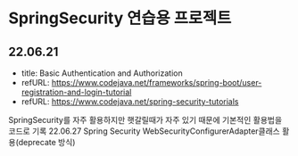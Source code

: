 # SpringSecurity 연습용 프로젝트
## 22.06.21
- title: Basic Authentication and Authorization
- refURL: https://www.codejava.net/frameworks/spring-boot/user-registration-and-login-tutorial
- refURL: https://www.codejava.net/spring-security-tutorials

SpringSecurity를 자주 활용하지만 햇갈릴때가 자주 있기 때문에 기본적인 활용법을 코드로 기록
22.06.27 Spring Security WebSecurityConfigurerAdapter클래스 활용(deprecate 방식)
